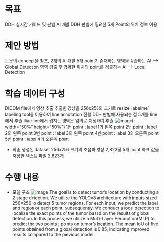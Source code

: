 # 목표 
 DDH 실시간 가이드 및 판별 AI 개발
 DDH 판별에 필요한 5개 Point의 위치 정보 이용

# 제안 방법
 논문의 concept을 참조, 2개의 AI 개발
 5개 point가 존재하는 영역을 검출하는 AI –> Global Detection
 영역 검출 후 정확한 위치의 point를 검출하는 AI –> Local Detection

# 학습 데이터 구성
 DICOM file에서 영상 추출
 추출한 영상을 256x256의 크기로 resize
 ‘labelme’ labeling tool을 이용하여 line annotation 진행
 DDH 판별에 사용되는 점 5개를 line에서 추출
 Iliac line에서 겹치는 영역은 임의로 지정하여 추출
 ![image](https://github.com/sunnnny02/sunny/assets/122530193/2a97df46-3eda-48bd-9145-6cb7226e707a){: width="50%" height="50%"}
 1번 point : label 1의 왼쪽 point
 2번 point : label 2의 왼쪽 point
 3번 point : label 3의 왼쪽 point
 4번 point : label 3의 오른쪽 point
 5번 point : label 4의 오른쪽 point
 - 최종 생성된 dataset
   256x256 크기의 초음파 영상 2,823장
   5개 point 좌표 값을 저장한 텍스트 파일 2,823개

# 수행 내용 
- 모델 구조
![image](https://github.com/sunnnny02/sunny/assets/122530193/2ad8600d-f077-42b8-957b-55048ff836a8)
 The goal is to detect tumor’s location by conducting a 2 stage detection.
 We utilize the YOLOv8 architecture with inputs sized 256×256 to detect 5 tumor regions. For each input, we predict the label and region of each point.
 Subsequently,  We conduct a local detection to localize the exact points of the tumor based on the results of global detection. In this process, we utilize a Multi-Layer Perceptron(MLP) to predict the two points ; points on tumor’s location.
 The mean IoU of five points obtained from a global detection is 0.85, indicating improved results compared to the previous model.






